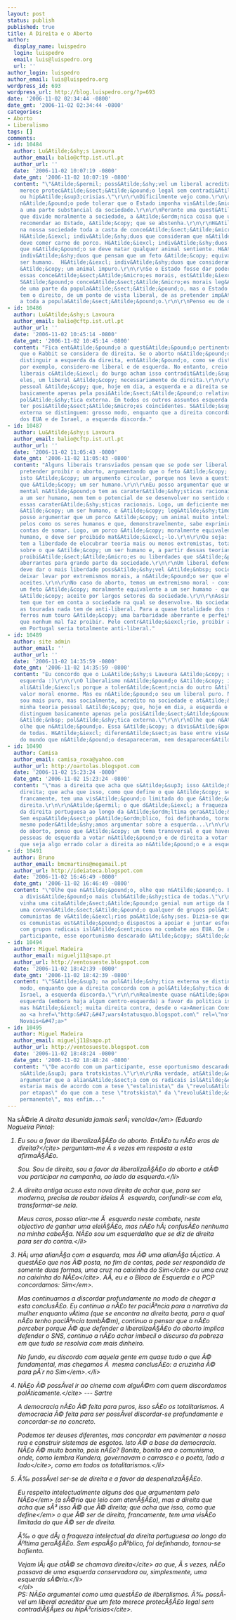 ```yaml
---
layout: post
status: publish
published: true
title: A Direita e o Aborto
author:
  display_name: luispedro
  login: luispedro
  email: luis@luispedro.org
  url: ''
author_login: luispedro
author_email: luis@luispedro.org
wordpress_id: 693
wordpress_url: http://blog.luispedro.org/?p=693
date: '2006-11-02 02:34:44 -0800'
date_gmt: '2006-11-02 02:34:44 -0800'
categories:
- Aborto
- Liberalismo
tags: []
comments:
- id: 10484
  author: Lu&Atilde;&shy;s Lavoura
  author_email: balio@cftp.ist.utl.pt
  author_url: ''
  date: '2006-11-02 10:07:19 -0800'
  date_gmt: '2006-11-02 10:07:19 -0800'
  content: "\"&Atilde;&permil; poss&Atilde;&shy;vel um liberal acreditar que um feto
    merece protec&Atilde;&sect;&Atilde;&pound;o legal sem contradi&Atilde;&sect;&Atilde;&micro;es
    ou hip&Atilde;&sup3;crisias.\"\r\n\r\nDificilmente vejo como.\r\n\r\nUm liberal
    n&Atilde;&pound;o pode tolerar que o Estado imponha vis&Atilde;&micro;es morais
    a uma parte substancial da sociedade.\r\n\r\nPerante uma quest&Atilde;&pound;o
    que divide moralmente a sociedade, a &Atilde;&ordm;nica coisa que um liberal pode
    recomendar ao Estado, &Atilde;&copy; que se abstenha.\r\n\r\nH&Atilde;&iexcl;
    na nossa sociedade toda a casta de conce&Atilde;&sect;&Atilde;&micro;es morais.
    H&Atilde;&iexcl; indiv&Atilde;&shy;duos que consideram que n&Atilde;&pound;o se
    deve comer carne de porco. H&Atilde;&iexcl; indiv&Atilde;&shy;duos que consideram
    que n&Atilde;&pound;o se deve matar qualquer animal sentiente. H&Atilde;&iexcl;
    indiv&Atilde;&shy;duos que pensam que um feto &Atilde;&copy; equivalente a um
    ser humano.  H&Atilde;&iexcl; indiv&Atilde;&shy;duos que consideram que o c&Atilde;&pound;o
    &Atilde;&copy; um animal impuro.\r\n\r\nSe o Estado fosse dar poder legal a todas
    essas conce&Atilde;&sect;&Atilde;&micro;es morais, est&Atilde;&iexcl;vemos lixados.
    S&Atilde;&pound;o conce&Atilde;&sect;&Atilde;&micro;es morais leg&Atilde;&shy;timas
    de uma parte da popula&Atilde;&sect;&Atilde;&pound;o, mas o Estado n&Atilde;&pound;o
    tem o direito, de um ponto de vista liberal, de as pretender imp&Atilde;&acute;r
    a toda a popula&Atilde;&sect;&Atilde;&pound;o.\r\n\r\nPenso eu de que..."
- id: 10486
  author: Lu&Atilde;&shy;s Lavoura
  author_email: balio@cftp.ist.utl.pt
  author_url: ''
  date: '2006-11-02 10:45:14 -0800'
  date_gmt: '2006-11-02 10:45:14 -0800'
  content: "Fica ent&Atilde;&pound;o a quest&Atilde;&pound;o pertinente, porque &Atilde;&copy;
    que o Rabbit se considera de direita. Se o aborto n&Atilde;&pound;o serve para
    distinguir a esquerda da direita, ent&Atilde;&pound;o, como se distinguem elas?\r\n\r\nEu,
    por exemplo, considero-me liberal e de esquerda. No entanto, creio que muitos
    liberais c&Atilde;&iexcl; do burgo acham isso contradit&Atilde;&sup3;rio: para
    eles, um liberal &Atilde;&copy; necessariamente de direita.\r\n\r\nA minha teoria
    pessoal &Atilde;&copy; que, hoje em dia, a esquerda e a direita se distinguem
    basicamente apenas pela posi&Atilde;&sect;&Atilde;&pound;o relativa &Atilde;&nbsp;
    pol&Atilde;&shy;tica externa. Em todos os outros assuntos esquerda e direita podem
    ter posi&Atilde;&sect;&Atilde;&micro;es coincidentes. S&Atilde;&sup3; na pol&Atilde;&shy;tica
    externa se distinguem: grosso modo, enquanto que a direita concorda com a pol&Atilde;&shy;tica
    dos EUA e de Israel, a esquerda discorda."
- id: 10487
  author: Lu&Atilde;&shy;s Lavoura
  author_email: balio@cftp.ist.utl.pt
  author_url: ''
  date: '2006-11-02 11:05:43 -0800'
  date_gmt: '2006-11-02 11:05:43 -0800'
  content: "Alguns liberais transviados pensam que se pode ser liberal e, simultaneamente,
    pretender proibir o aborto, argumentando que o feto &Atilde;&copy; um ser humano.\r\n\r\nMas
    isto &Atilde;&copy; um argumento circular, porque nos leva a questionar aquilo
    que &Atilde;&copy; um ser humano.\r\n\r\nEu posso argumentar que um deficiente
    mental n&Atilde;&pound;o tem as carater&Atilde;&shy;sticas racionais inerentes
    a um ser humano, nem tem o potencial de se desenvolver no sentido de vir a ter
    essas carater&Atilde;&shy;sticas racionais. Logo, um deficiente mental n&Atilde;&pound;o
    &Atilde;&copy; um ser humano, e &Atilde;&copy; leg&Atilde;&shy;timo mat&Atilde;&iexcl;-lo.\r\n\r\nTamb&Atilde;&copy;m
    posso argumentar que um porco &Atilde;&copy; um animal muito intelignte, que tem
    pelos como os seres humanos e que, demonstravelmente, sabe exprimir-se e fazer
    contas de somar. Logo, um porco &Atilde;&copy; moralmente equivalente a um ser
    humano, e deve ser proibido mat&Atilde;&iexcl;-lo.\r\n\r\nOu seja: qualquer pessoa
    tem a liberdade de elocubrar teoria mais ou menos extremistas, totalmente n&Atilde;&pound;o-consensuais,
    sobre o que &Atilde;&copy; um ser humano e, a partir dessas teorias, defender
    proibi&Atilde;&sect;&Atilde;&micro;es ou liberdades que s&Atilde;&pound;o moralmente
    aberrantes para grande parte da sociedade.\r\n\r\nUm liberal defende que o Estado
    deve dar o mais liberdade poss&Atilde;&shy;vel &Atilde;&nbsp; sociedade, sem se
    deixar levar por extremismos morais, a n&Atilde;&pound;o ser que eles sejam genericamente
    aceites.\r\n\r\nNo caso do aborto, temos um extremismo moral - considerar que
    um feto &Atilde;&copy; moralmente equivalente a um ser humano - que n&Atilde;&pound;o
    &Atilde;&copy; aceite por largos setores da sociedade.\r\n\r\nAssim, o liberalismo
    tem que ter em conta a sociedade na qual se desenvolve. Na sociedade sueca, proibir
    as touradas nada tem de anti-liberal. Para a quase totalidade dos suecos, espetar
    ferros num touro &Atilde;&copy; uma barbaridade aberrante e perfeitamente desnecess&Atilde;&iexcl;ria,
    que nenhum mal faz proibir. Pelo contr&Atilde;&iexcl;rio, proibir as touradas
    em Portugal seria totalmente anti-liberal."
- id: 10489
  author: site admin
  author_email: ''
  author_url: ''
  date: '2006-11-02 14:35:59 -0800'
  date_gmt: '2006-11-02 14:35:59 -0800'
  content: "Eu concordo que o Lu&Atilde;&shy;s Lavoura &Atilde;&copy; um liberal de
    esquerda :)\r\n\r\nO liberalismo n&Atilde;&pound;o &Atilde;&copy; isento de moral,
    ali&Atilde;&iexcl;s porque a toler&Atilde;&cent;ncia do outro &Atilde;&copy; um
    valor moral enorme. Mas eu n&Atilde;&pound;o sou um liberal puro. Na economia
    sou mais puro, mas socialmente, acredito na sociedade e at&Atilde;&copy; no Estado.\r\n\r\n\"A
    minha teoria pessoal &Atilde;&copy; que, hoje em dia, a esquerda e a direita se
    distinguem basicamente apenas pela posi&Atilde;&sect;&Atilde;&pound;o relativa
    &Atilde;&nbsp; pol&Atilde;&shy;tica externa.\"\r\n\r\nOlhe que n&Atilde;&pound;o,
    olhe que n&Atilde;&pound;o. Essa &Atilde;&copy; a divis&Atilde;&pound;o mais club&Atilde;&shy;stica
    de todas. H&Atilde;&iexcl; diferen&Atilde;&sect;as base entre vis&Atilde;&micro;es
    do mundo que n&Atilde;&pound;o desapareceram, nem desaparecer&Atilde;&pound;o."
- id: 10490
  author: Camisa
  author_email: camisa_roxa@yahoo.com
  author_url: http://oartolas.blogspot.com
  date: '2006-11-02 15:23:24 -0800'
  date_gmt: '2006-11-02 15:23:24 -0800'
  content: "\"mas a direita que acha que s&Atilde;&sup3; isso &Atilde;&copy; que &Atilde;&copy;
    direita; que acha que isso, como que define o que &Atilde;&copy; ser de direita,
    francamente, tem uma vis&Atilde;&pound;o limitada do que &Atilde;&copy; ser de
    direita.\r\n\r\n&Atilde;&permil; o que d&Atilde;&iexcl; a fraqueza intelectual
    da direita portuguesa ao longo da &Atilde;&ordm;ltima gera&Atilde;&sect;&Atilde;&pound;o.
    Sem espa&Atilde;&sect;o p&Atilde;&ordm;blico, foi definhando, tornou-se bafienta.\"\r\n\r\no
    mesmo poder&Atilde;&shy;amos argumentar sobre a esquerda...\r\n\r\nquanto ao tema
    do aborto, penso que &Atilde;&copy; um tema transversal e que haver&Atilde;&iexcl;
    pessoas de esquerda a votar n&Atilde;&pound;o e de direita a votar sim; concordo
    que seja algo errado colar a direita ao n&Atilde;&pound;o e a esquerda ao sim..."
- id: 10491
  author: Bruno
  author_email: bmcmartins@megamail.pt
  author_url: http://ideiateca.blogspot.com
  date: '2006-11-02 16:46:49 -0800'
  date_gmt: '2006-11-02 16:46:49 -0800'
  content: "\"Olhe que n&Atilde;&pound;o, olhe que n&Atilde;&pound;o. Essa &Atilde;&copy;
    a divis&Atilde;&pound;o mais club&Atilde;&shy;stica de todas.\"\r\n\r\nEsta semana
    vinha uma cita&Atilde;&sect;&Atilde;&pound;o genial num artigo da Economist sobre
    uma conven&Atilde;&sect;&Atilde;&pound;o qualquer de grupos pol&Atilde;&shy;ticos
    comunistas de v&Atilde;&iexcl;rios pa&Atilde;&shy;ses. Dizia-se que nem todos
    os comunistas est&Atilde;&pound;o dispostos a apoiar e juntar esfor&Atilde;&sect;os
    com grupos radicais isl&Atilde;&cent;micos no combate aos EUA. De acordo com um
    participante, esse oportunismo descarado &Atilde;&copy; s&Atilde;&sup3; para trotskistas."
- id: 10494
  author: Miguel Madeira
  author_email: miguelj11@sapo.pt
  author_url: http://ventosueste.blogspot.com
  date: '2006-11-02 18:42:39 -0800'
  date_gmt: '2006-11-02 18:42:39 -0800'
  content: "\"S&Atilde;&sup3; na pol&Atilde;&shy;tica externa se distinguem: grosso
    modo, enquanto que a direita concorda com a pol&Atilde;&shy;tica dos EUA e de
    Israel, a esquerda discorda.\"\r\n\r\nRealmente quase n&Atilde;&pound;o h&Atilde;&iexcl;
    esquerda (embora haja algum centro-esquerda) a favor da politica israelo-americana,
    mas h&Atilde;&iexcl; muita direita contra, desde o <a>American Conservative<&#47;a>
    ao <a href=\"http:&#47;&#47;wars4statusquo.blogspot.com\" rel=\"nofollow\">Carlos
    Novais<&#47;a>"
- id: 10495
  author: Miguel Madeira
  author_email: miguelj11@sapo.pt
  author_url: http://ventosueste.blogspot.com
  date: '2006-11-02 18:48:24 -0800'
  date_gmt: '2006-11-02 18:48:24 -0800'
  content: "\"De acordo com um participante, esse oportunismo descarado &Atilde;&copy;
    s&Atilde;&sup3; para trotskistas.\"\r\n\r\nNa verdade, at&Atilde;&copy; se poderia
    argumentar que a alian&Atilde;&sect;a com os radicais isl&Atilde;&cent;micos at&Atilde;&copy;
    estaria mais de acordo com a tese \"estalinista\" da \"revolu&Atilde;&sect;&Atilde;&pound;o
    por etapas\" do que com a tese \"trotskista\" da \"revolu&Atilde;&sect;&Atilde;&pound;o
    permanente\", mas enfim..."
---
```

<p>Na s&Atilde;&copy;rie <em>A direita desunida jamais ser&Atilde;&iexcl; vencida<&#47;em> (Eduardo Nogueira Pinto):</p>
<ol>
<li>Eu sou a favor da liberaliza&Atilde;&sect;&Atilde;&pound;o do aborto. <cite>Ent&Atilde;&pound;o tu n&Atilde;&pound;o eras de direita?<&#47;cite> perguntam-me &Atilde;&nbsp;s vezes em resposta a esta afirma&Atilde;&sect;&Atilde;&pound;o.
<p>Sou. Sou de direita, sou a favor da liberaliza&Atilde;&sect;&Atilde;&pound;o do aborto e at&Atilde;&copy; vou participar na campanha, ao lado da esquerda.<&#47;li></p>
<li>A direita antiga acusa esta nova direita de achar que, para ser moderna, precisa de roubar ideias &Atilde;&nbsp; esquerda, confundir-se com ela, transformar-se nela.
<p>Meus caros, posso aliar-me &Atilde;&nbsp; esquerda neste combate, neste objectivo de ganhar uma elei&Atilde;&sect;&Atilde;&pound;o, mas n&Atilde;&pound;o h&Atilde;&iexcl; confus&Atilde;&pound;o nenhuma na minha cabe&Atilde;&sect;a. N&Atilde;&pound;o sou um esquerdalho que se diz de direita para ser do contra.<&#47;li></p>
<li>H&Atilde;&iexcl; uma alian&Atilde;&sect;a com a esquerda, mas &Atilde;&copy; uma alian&Atilde;&sect;a t&Atilde;&iexcl;ctica. A quest&Atilde;&pound;o que nos &Atilde;&copy; posta, no fim de contas, pode ser respondida de somente duas formas, uma cruz na caixinha do <cite>Sim<&#47;cite> ou uma cruz na caixinha do <cite>N&Atilde;&pound;o<&#47;cite>. A&Atilde;&shy;, eu e o Bloco de Esquerda e o PCP concordamos: <em>Sim<&#47;em>.
<p>Mas continuamos a discordar profundamente no modo de chegar a esta conclus&Atilde;&pound;o. Eu continuo a n&Atilde;&pound;o ter paci&Atilde;&ordf;ncia para a narrativa da mulher enquanto v&Atilde;&shy;tima (que se encontra na direita beata, para a qual n&Atilde;&pound;o tenho paci&Atilde;&ordf;ncia tamb&Atilde;&copy;m), continuo a pensar que a n&Atilde;&pound;o perceber porque &Atilde;&copy; que defender a liberaliza&Atilde;&sect;&Atilde;&pound;o do aborto implica defender o SNS, continuo a n&Atilde;&pound;o achar imbecil o discurso da pobreza em que tudo se resolvia com mais dinheiro.</p>
<p>No fundo, eu discordo com aquela gente em quase tudo o que &Atilde;&copy; fundamental, mas chegamos &Atilde;&nbsp; mesma conclus&Atilde;&pound;o: a cruzinha &Atilde;&copy; para p&Atilde;&acute;r no <em>Sim<&#47;em>.<&#47;li></p>
<li><cite>N&Atilde;&pound;o &Atilde;&copy; poss&Atilde;&shy;vel ir ao cinema com algu&Atilde;&copy;m com quem discordamos pol&Atilde;&shy;ticamente.<&#47;cite> --- Sartre
<p>A democracia n&Atilde;&pound;o &Atilde;&copy; feita para puros, isso s&Atilde;&pound;o os totalitarismos. A democracia &Atilde;&copy; feita para ser poss&Atilde;&shy;vel discordar-se profundamente e concordar-se no concreto.</p>
<p>Podemos ter deuses diferentes, mas concordar em pavimentar a nossa rua e construir sistemas de esgotos. Isto &Atilde;&copy; a base da democracia. N&Atilde;&pound;o &Atilde;&copy; muito bonito, pois n&Atilde;&pound;o? Bonito, bonito era o comunismo, onde, como lembra Kundera, <cite>governavam o carrasco e o poeta, lado a lado<&#47;cite>, como em todos os totalitarismos.<&#47;li></p>
<li>&Atilde;&permil; poss&Atilde;&shy;vel ser-se de direita e a favor da despenaliza&Atilde;&sect;&Atilde;&pound;o.
<p>Eu respeito intelectualmente alguns dos que argumentam pelo <em>N&Atilde;&pound;o<&#47;em> (a s&Atilde;&copy;rio que leio com aten&Atilde;&sect;&Atilde;&pound;o), mas a direita que acha que s&Atilde;&sup3; isso &Atilde;&copy; que &Atilde;&copy; direita; que acha que isso, como que <em>define<&#47;em> o que &Atilde;&copy; ser de direita, francamente, tem uma vis&Atilde;&pound;o limitada do que &Atilde;&copy; ser de direita.</p>
<p>&Atilde;&permil; o que d&Atilde;&iexcl; a fraqueza intelectual da direita portuguesa ao longo da &Atilde;&ordm;ltima gera&Atilde;&sect;&Atilde;&pound;o. Sem espa&Atilde;&sect;o p&Atilde;&ordm;blico, foi definhando, tornou-se bafienta.</p>
<p>Vejam l&Atilde;&iexcl; que at&Atilde;&copy; se chamava <cite>direita<&#47;cite> ao que, &Atilde;&nbsp;s vezes, n&Atilde;&pound;o passava de uma esquerda conservadora ou, simplesmente, uma esquerda s&Atilde;&copy;ria.<&#47;li><br />
<&#47;ol><br />
PS: N&Atilde;&pound;o argumentei como uma quest&Atilde;&pound;o de liberalismos. &Atilde;&permil; poss&Atilde;&shy;vel um liberal acreditar que um feto merece protec&Atilde;&sect;&Atilde;&pound;o legal sem contradi&Atilde;&sect;&Atilde;&micro;es ou <cite>hip&Atilde;&sup3;crisias<&#47;cite>.</p>
